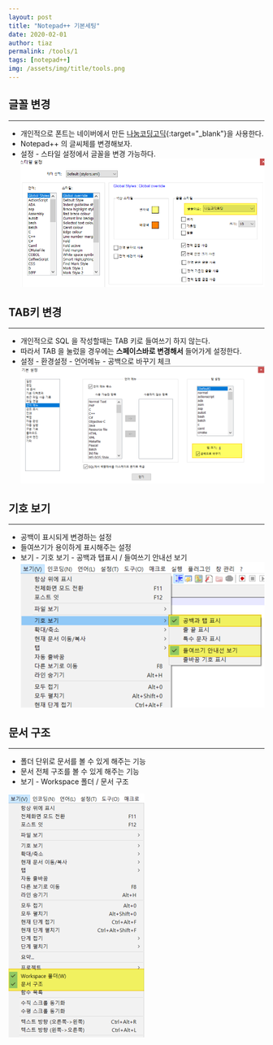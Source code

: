 ```yaml
---
layout: post
title: "Notepad++ 기본세팅"
date: 2020-02-01
author: tiaz
permalink: /tools/1
tags: [notepad++]
img: /assets/img/title/tools.png
---
```

## 글꼴 변경
---
- 개인적으로 폰트는 네이버에서 만든 [나눔코딩고딕](https://github.com/naver/nanumfont/blob/master/README.md){:target="_blank"}을 사용한다.
- Notepad++ 의 글씨체를 변경해보자.
- 설정 - 스타일 설정에서 글꼴을 변경 가능하다.
!["Notepad++"](/assets/img/content/tools/Notepad-07.png)

## TAB키 변경
---
- 개인적으로 SQL 을 작성할때는 TAB 키로 들여쓰기 하지 않는다.
- 따라서 TAB 을 눌렀을 경우에는 **스페이스바로 변경해서** 들어가게 설정한다.
- 설정 - 환경설정 - 언어메뉴 - 공백으로 바꾸기 체크
!["Notepad++"](/assets/img/content/tools/Notepad-02.png)

## 기호 보기
---
- 공백이 표시되게 변경하는 설정
- 들여쓰기가 용이하게 표시해주는 설정
- 보기 - 기호 보기 - 공백과 탭표시 / 들여쓰기 안내선 보기
!["Notepad++"](/assets/img/content/tools/Notepad-03.png)

## 문서 구조
---
- 폴더 단위로 문서를 볼 수 있게 해주는 기능
- 문서 전체 구조를 볼 수 있게 해주는 기능
- 보기 - Workspace 폴더 / 문서 구조

!["Notepad++"](/assets/img/content/tools/Notepad-04.png)
